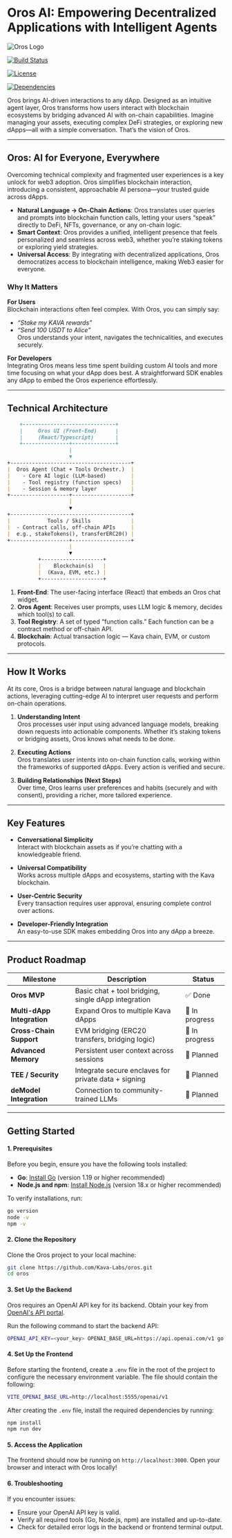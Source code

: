 # Oros AI: Empowering Decentralized Applications with Intelligent Agents

![Oros Logo](https://raw.githubusercontent.com/Kava-Labs/oros/refs/heads/main/src/features/blockchain/assets/orosLogo256.svg)

[![Build Status](https://img.shields.io/github/actions/workflow/status/kava-labs/oros/ci-cd.yml?branch=main&label=CI)](https://github.com/kava-labs/oros/actions)

[![License](https://img.shields.io/github/license/Kava-Labs/oros)](https://github.com/Kava-Labs/oros/blob/main/LICENSE)

[![Dependencies](https://img.shields.io/badge/dependencies-up%20to%20date-brightgreen)](https://github.com/Kava-Labs/oros/network/dependencies)

Oros brings AI-driven interactions to any dApp. Designed as an intuitive agent layer, Oros transforms how users interact with blockchain ecosystems by bridging advanced AI with on-chain capabilities. Imagine managing your assets, executing complex DeFi strategies, or exploring new dApps—all with a simple conversation. That’s the vision of Oros.

---

## Oros: AI for Everyone, Everywhere

Overcoming technical complexity and fragmented user experiences is a key unlock for web3 adoption. Oros simplifies blockchain interaction, introducing a consistent, approachable AI persona—your trusted guide across dApps.

- **Natural Language → On-Chain Actions**: Oros translates user queries and prompts into blockchain function calls, letting your users “speak” directly to DeFi, NFTs, governance, or any on-chain logic.
- **Smart Context**: Oros provides a unified, intelligent presence that feels personalized and seamless across web3, whether you’re staking tokens or exploring yield strategies.
- **Universal Access**: By integrating with decentralized applications, Oros democratizes access to blockchain intelligence, making Web3 easier for everyone.

### Why It Matters

**For Users**  
Blockchain interactions often feel complex. With Oros, you can simply say:

- _“Stake my KAVA rewards”_
- _“Send 100 USDT to Alice”_  
  Oros understands your intent, navigates the technicalities, and executes securely.

**For Developers**  
Integrating Oros means less time spent building custom AI tools and more time focusing on what your dApp does best. A straightforward SDK enables any dApp to embed the Oros experience effortlessly.

---

## Technical Architecture

```markdown
    +------------------------------+
    |     Oros UI (Front-End)      |
    |     (React/Typescript)       |
    +---------------+--------------+
                    |
                    ▼
+---------------------------------------+
|  Oros Agent (Chat + Tools Orchestr.)  |
|    - Core AI logic (LLM-based)        |
|    - Tool registry (function specs)   |
|    - Session & memory layer           |
+-------------------+-------------------+
                    |
                    ▼
+---------------------------------------+
|            Tools / Skills             |
|  - Contract calls, off-chain APIs     |
|  e.g., stakeTokens(), transferERC20() |
+-------------------+-------------------+
                    |
                    ▼
          +--------------------+
          |    Blockchain(s)   |
          |  (Kava, EVM, etc.) |
          +--------------------+
```

1. **Front-End**: The user-facing interface (React) that embeds an Oros chat widget.
2. **Oros Agent**: Receives user prompts, uses LLM logic & memory, decides which tool(s) to call.
3. **Tool Registry**: A set of typed “function calls.” Each function can be a contract method or off-chain API.
4. **Blockchain**: Actual transaction logic — Kava chain, EVM, or custom protocols.

---

## How It Works

At its core, Oros is a bridge between natural language and blockchain actions, leveraging cutting-edge AI to interpret user requests and perform on-chain operations.

1. **Understanding Intent**  
   Oros processes user input using advanced language models, breaking down requests into actionable components. Whether it’s staking tokens or bridging assets, Oros knows what needs to be done.

2. **Executing Actions**  
   Oros translates user intents into on-chain function calls, working within the frameworks of supported dApps. Every action is verified and secure.

3. **Building Relationships (Next Steps)**  
   Over time, Oros learns user preferences and habits (securely and with consent), providing a richer, more tailored experience.

---

## Key Features

- **Conversational Simplicity**  
   Interact with blockchain assets as if you’re chatting with a knowledgeable friend.
- **Universal Compatibility**  
   Works across multiple dApps and ecosystems, starting with the Kava blockchain.

- **User-Centric Security**  
   Every transaction requires user approval, ensuring complete control over actions.

- **Developer-Friendly Integration**  
   An easy-to-use SDK makes embedding Oros into any dApp a breeze.

---

## Product Roadmap

| Milestone                  | Description                                          | Status         |
| -------------------------- | ---------------------------------------------------- | -------------- |
| **Oros MVP**               | Basic chat + tool bridging, single dApp integration  | ✅ Done        |
| **Multi-dApp Integration** | Expand Oros to multiple Kava dApps                   | 🚧 In progress |
| **Cross-Chain Support**    | EVM bridging (ERC20 transfers, bridging logic)       | 🚧 In progress |
| **Advanced Memory**        | Persistent user context across sessions              | 📅 Planned     |
| **TEE / Security**         | Integrate secure enclaves for private data + signing | 📅 Planned     |
| **deModel Integration**    | Connection to community-trained LLMs                 | 📅 Planned     |

---

## Getting Started

#### 1. **Prerequisites**

Before you begin, ensure you have the following tools installed:

- **Go**: [Install Go](https://go.dev/doc/install) (version 1.19 or higher recommended)
- **Node.js and npm**: [Install Node.js](https://nodejs.org/) (version 18.x or higher recommended)

To verify installations, run:

```bash
go version
node -v
npm -v
```

#### 2. **Clone the Repository**

Clone the Oros project to your local machine:

```bash
git clone https://github.com/Kava-Labs/oros.git
cd oros
```

#### 3. **Set Up the Backend**

Oros requires an OpenAI API key for its backend. Obtain your key from [OpenAI's API portal](https://platform.openai.com/account/api-keys).

Run the following command to start the backend API:

```bash
OPENAI_API_KEY=<your_key> OPENAI_BASE_URL=https://api.openai.com/v1 go run ./api/cmd/api/main.go
```

#### 4. **Set Up the Frontend**

Before starting the frontend, create a `.env` file in the root of the project to configure the necessary environment variable. The file should contain the following:

```bash
VITE_OPENAI_BASE_URL=http://localhost:5555/openai/v1
```

After creating the `.env` file, install the required dependencies by running:

```bash
npm install
npm run dev
```

#### 5. **Access the Application**

The frontend should now be running on `http://localhost:3000`. Open your browser and interact with Oros locally!

#### 6. **Troubleshooting**

If you encounter issues:

- Ensure your OpenAI API key is valid.
- Verify all required tools (Go, Node.js, npm) are installed and up-to-date.
- Check for detailed error logs in the backend or frontend terminal output.
